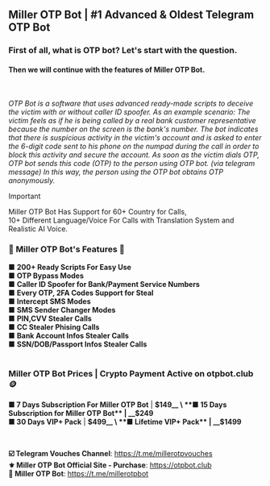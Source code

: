 ## Miller OTP Bot | #1 Advanced & Oldest Telegram OTP Bot

### First of all, what is OTP bot? Let's start with the question.
#### Then we will continue with the features of Miller OTP Bot.
<br>

_OTP Bot is a software that uses advanced ready-made scripts to deceive the victim with or without caller ID spoofer.
As an example scenario: The victim feels as if he is being called by a real bank customer representative because the number on the screen is the bank's number.
The bot indicates that there is suspicious activity in the victim's account and is asked to enter the 6-digit code sent to his phone on the numpad during the call in order to block this activity and secure the account.
As soon as the victim dials OTP, OTP bot sends this code (OTP) to the person using OTP bot. (via telegram message)_
_In this way, the person using the OTP bot obtains OTP anonymously._
<br>

> [!IMPORTANT]
Miller OTP Bot Has Support for 60+ Country for Calls, \
10+ Different Language/Voice For Calls with Translation System and Realistic AI Voice.

### 🤖 Miller OTP Bot's Features 🤖

■ __200+ Ready Scripts For Easy Use__ \
■ __OTP Bypass Modes__ \
■ __Caller ID Spoofer for Bank/Payment Service Numbers__ \
■ __Every OTP, 2FA Codes Support for Steal__ \
■ __Intercept SMS Modes__ \
■ __SMS Sender Changer Modes__ \
■ __PIN,CVV Stealer Calls__ \
■ __CC Stealer Phising Calls__ \
■ __Bank Account Infos Stealer Calls__ \
■ __SSN/DOB/Passport Infos Stealer Calls__
<br>
<br>

### Miller OTP Bot Prices | Crypto Payment Active on otpbot.club 🪙

**■ 7 Days Subscription For Miller OTP Bot** | __$149__ \
**■ 15 Days Subscription for Miller OTP Bot** | __$249__ \
**■ 30 Days VIP+ Pack** | __$499__ \
**■ Lifetime VIP+ Pack** | __$1499__ 

<br>

**☑️ Telegram Vouches Channel**: https://t.me/millerotpvouches \
**⚜️ Miller OTP Bot Official Site - Purchase**: https://otpbot.club \
**📲 Miller OTP Bot**: https://t.me/millerotpbot
